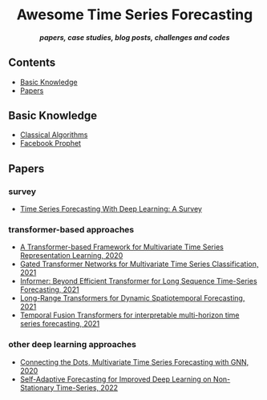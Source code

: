 <h1 align="center">Awesome Time Series Forecasting</h1>
<h5 align="center">papers, case studies, blog posts, challenges and codes</h5>

## Contents  
- [Basic Knowledge](#basic-knowledge)  
- [Papers](#papers)  

## Basic Knowledge  
- [Classical Algorithms](https://github.com/youyoungjang/awesome-timeseries-forecasting/tree/main/classic)  
- [Facebook Prophet](https://github.com/youyoungjang/awesome-timeseries-forecasting/tree/main/prophet)  

## Papers  
### survey  
- [Time Series Forecasting With Deep Learning: A Survey](https://arxiv.org/abs/2004.13408)  

### transformer-based approaches  
- [A Transformer-based Framework for Multivariate Time Series Representation Learning, 2020](https://arxiv.org/abs/2010.02803)  
- [Gated Transformer Networks for Multivariate Time Series Classification, 2021](https://arxiv.org/abs/2103.14438)  
- [Informer: Beyond Efficient Transformer for Long Sequence Time-Series Forecasting, 2021](https://ojs.aaai.org/index.php/AAAI/article/view/17325)  
- [Long-Range Transformers for Dynamic Spatiotemporal Forecasting, 2021](https://arxiv.org/abs/2109.12218)  
- [Temporal Fusion Transformers for interpretable multi-horizon time series forecasting, 2021](https://www.sciencedirect.com/science/article/pii/S0169207021000637)  

### other deep learning approaches  
- [Connecting the Dots, Multivariate Time Series Forecasting with GNN, 2020](https://arxiv.org/abs/2005.11650)  
- [Self-Adaptive Forecasting for Improved Deep Learning on Non-Stationary Time-Series, 2022](https://arxiv.org/abs/2202.02403)  
